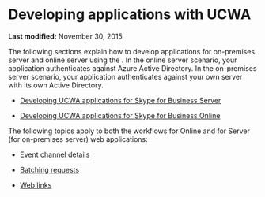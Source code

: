 
# Developing applications with UCWA

 **Last modified:** November 30, 2015

The following sections explain how to develop applications for on-premises server and online server using the . In the online server scenario, your application authenticates against Azure Active Directory. In the on-premises server scenario, your application authenticates against your own server with its own Active Directory.

- [Developing UCWA applications for Skype for Business Server](DevelopingUCWAApplicationsForSkypeForBusinessServer.md)
    
- [Developing UCWA applications for Skype for Business Online](DevelopingUCWAApplicationsForSfBOnline.md)
    
The following topics apply to both the workflows for Online and for Server (for on-premises server) web applications:

- [Event channel details](EventChannelDetails.md)
    
- [Batching requests](BatchingRequests.md)
    
- [Web links](WebLinks.md)
    
